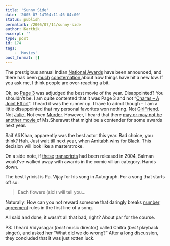 ```yaml
---
title: 'Sunny Side'
date: '2005-07-14T04:11:46-04:00'
status: publish
permalink: /2005/07/14/sunny-side
author: Karthik
excerpt: ''
type: post
id: 174
tags:
    - 'Movies'
post_format: []
---
```

The prestigious annual Indian [National Awards](http://in.rediff.com/movies/2005/jul/13awards.htm) have been announced, and there has been [much](http://minorscale.net/index.php/archives/2005/07/14/spare-us-mishra/) [consternation ](http://specials.rediff.com/movies/2005/jul/13award1.htm)about how things have hit a new low. If you ask me, I think people are over-reacting a bit.

Ok, so [Page 3](https://stochastica.net/2005/03/01/too-much-of-a-good-thing/) was adjudged the best movie of the year. Disappointed? You shouldn’t be. I am quite contented that it was Page 3 and not “[Charas – A Joint Effort](http://downloads.movies.indiatimes.com/movies/charas/index.html)“. I heard it was the runner up. I have to admit though – I am a little disappointed that my personal favorites won nothing. Not [GirlFriend](http://girlfriend.indiatimes.com/). Not [Julie.](http://julie.indiatimes.com/) Not even [ Murder](http://murder.indiatimes.com/). However, I heard that there [may or may not be another movie ](http://indiauncut.blogspot.com/2005/07/is-it-mallika.html)of Ms.Sherawat that might be a contender for some awards next year.

Saif Ali Khan, apparently was the best actor this year. Bad choice, you think? Hah. Just wait till next year, when [Amitabh ](http://minorscale.net/index.php/archives/2005/04/25/black-smell-the-ham/)wins for [Black](https://stochastica.net/2005/04/24/a-bleak-affair/). This decision will look like a masterstroke.

On a side note, if [these](http://indianwriting.blogspot.com/2005/07/on-ash-sallu-tapes.html) [transcripts](http://soniafaleiro.blogspot.com/2005/07/whos-your-daddy.html) had been released in 2004, Salman would’ve walked away with awards in the comic villian category. Hands down.

The best lyricist is Pa. Vijay for his song in Autograph. For a song that starts off so:

> Each flowers (sic!) will tell you…

Naturally. How can you not reward someone that daringly breaks [number agreement](http://leo.stcloudstate.edu/grammar/pronante.html#number) rules in the first line of a song.

All said and done, it wasn’t all that bad, right? About par for the course.

PS: I heard Vidyasagar (*best* music director) called Chitra (*best* playback singer), and asked her “What did we do wrong?” After a long discussion, they concluded that it was just rotten luck.